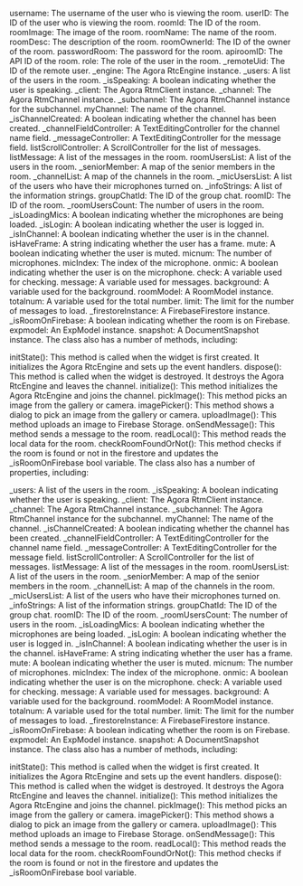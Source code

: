 username: The username of the user who is viewing the room.
userID: The ID of the user who is viewing the room.
roomId: The ID of the room.
roomImage: The image of the room.
roomName: The name of the room.
roomDesc: The description of the room.
roomOwnerId: The ID of the owner of the room.
passwordRoom: The password for the room.
apiroomID: The API ID of the room.
role: The role of the user in the room.
_remoteUid: The ID of the remote user.
_engine: The Agora RtcEngine instance.
_users: A list of the users in the room.
_isSpeaking: A boolean indicating whether the user is speaking.
_client: The Agora RtmClient instance.
_channel: The Agora RtmChannel instance.
_subchannel: The Agora RtmChannel instance for the subchannel.
myChannel: The name of the channel.
_isChannelCreated: A boolean indicating whether the channel has been created.
_channelFieldController: A TextEditingController for the channel name field.
_messageController: A TextEditingController for the message field.
listScrollController: A ScrollController for the list of messages.
listMessage: A list of the messages in the room.
roomUsersList: A list of the users in the room.
_seniorMember: A map of the senior members in the room.
_channelList: A map of the channels in the room.
_micUsersList: A list of the users who have their microphones turned on.
_infoStrings: A list of the information strings.
groupChatId: The ID of the group chat.
roomID: The ID of the room.
_roomUsersCount: The number of users in the room.
_isLoadingMics: A boolean indicating whether the microphones are being loaded.
_isLogin: A boolean indicating whether the user is logged in.
_isInChannel: A boolean indicating whether the user is in the channel.
isHaveFrame: A string indicating whether the user has a frame.
mute: A boolean indicating whether the user is muted.
micnum: The number of microphones.
micIndex: The index of the microphone.
onmic: A boolean indicating whether the user is on the microphone.
check: A variable used for checking.
message: A variable used for messages.
background: A variable used for the background.
roomModel: A RoomModel instance.
totalnum: A variable used for the total number.
limit: The limit for the number of messages to load.
_firestoreInstance: A FirebaseFirestore instance.
_isRoomOnFirebase: A boolean indicating whether the room is on Firebase.
expmodel: An ExpModel instance.
snapshot: A DocumentSnapshot instance.
The class also has a number of methods, including:

initState(): This method is called when the widget is first created. It initializes the Agora
RtcEngine and sets up the event handlers.
dispose(): This method is called when the widget is destroyed. It destroys the Agora RtcEngine and
leaves the channel.
initialize(): This method initializes the Agora RtcEngine and joins the channel.
pickImage(): This method picks an image from the gallery or camera.
imagePicker(): This method shows a dialog to pick an image from the gallery or camera.
uploadImage(): This method uploads an image to Firebase Storage.
onSendMessage(): This method sends a message to the room.
readLocal(): This method reads the local data for the room.
checkRoomFoundOrNot(): This method checks if the room is found or not in the firestore and updates
the _isRoomOnFirebase bool variable.
The class also has a number of properties, including:

_users: A list of the users in the room.
_isSpeaking: A boolean indicating whether the user is speaking.
_client: The Agora RtmClient instance.
_channel: The Agora RtmChannel instance.
_subchannel: The Agora RtmChannel instance for the subchannel.
myChannel: The name of the channel.
_isChannelCreated: A boolean indicating whether the channel has been created.
_channelFieldController: A TextEditingController for the channel name field.
_messageController: A TextEditingController for the message field.
listScrollController: A ScrollController for the list of messages.
listMessage: A list of the messages in the room.
roomUsersList: A list of the users in the room.
_seniorMember: A map of the senior members in the room.
_channelList: A map of the channels in the room.
_micUsersList: A list of the users who have their microphones turned on.
_infoStrings: A list of the information strings.
groupChatId: The ID of the group chat.
roomID: The ID of the room.
_roomUsersCount: The number of users in the room.
_isLoadingMics: A boolean indicating whether the microphones are being loaded.
_isLogin: A boolean indicating whether the user is logged in.
_isInChannel: A boolean indicating whether the user is in the channel.
isHaveFrame: A string indicating whether the user has a frame.
mute: A boolean indicating whether the user is muted.
micnum: The number of microphones.
micIndex: The index of the microphone.
onmic: A boolean indicating whether the user is on the microphone.
check: A variable used for checking.
message: A variable used for messages.
background: A variable used for the background.
roomModel: A RoomModel instance.
totalnum: A variable used for the total number.
limit: The limit for the number of messages to load.
_firestoreInstance: A FirebaseFirestore instance.
_isRoomOnFirebase: A boolean indicating whether the room is on Firebase.
expmodel: An ExpModel instance.
snapshot: A DocumentSnapshot instance.
The class also has a number of methods, including:

initState(): This method is called when the widget is first created. It initializes the Agora
RtcEngine and sets up the event handlers.
dispose(): This method is called when the widget is destroyed. It destroys the Agora RtcEngine and
leaves the channel.
initialize(): This method initializes the Agora RtcEngine and joins the channel.
pickImage(): This method picks an image from the gallery or camera.
imagePicker(): This method shows a dialog to pick an image from the gallery or camera.
uploadImage(): This method uploads an image to Firebase Storage.
onSendMessage(): This method sends a message to the room.
readLocal(): This method reads the local data for the room.
checkRoomFoundOrNot(): This method checks if the room is found or not in the firestore and updates
the _isRoomOnFirebase bool variable.